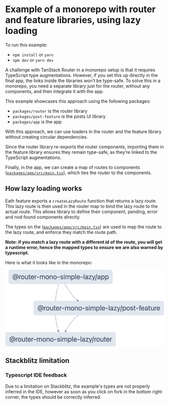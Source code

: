 # Example of a monorepo with router and feature libraries, using lazy loading

To run this example:

- `npm install` or `yarn`
- `npm dev` or `yarn dev`

A challenge with TanStack Router in a monorepo setup is that it requires TypeScript type augmentations. However, if you set this up directly in the final app, the links inside the libraries won’t be type-safe. To solve this in a monorepo, you need a separate library just for the router, without any components, and then integrate it with the app.

This example showcases this approach using the following packages:

- `packages/router` is the router library
- `packages/post-feature` is the posts UI library
- `packages/app` is the app

With this approach, we can use loaders in the router and the feature library without creating circular dependencies.

Since the router library re-exports the router components, importing them in the feature library ensures they remain type-safe, as they’re linked to the TypeScript augmentations.

Finally, in the app, we can create a map of routes to components ([`packages/app/src/main.tsx`](./packages/app/src/main.tsx)), which ties the router to the components.

## How lazy loading works

Eath feature exports a `createLazyRoute` function that returns a lazy route. This lazy route is then used in the router map to bind the lazy route to the actual route. This allows library to define their component, pending, error and nod found components directly.

The types on the ([`packages/app/src/main.tsx`](./packages/app/src/main.tsx)) are used to map the route to the lazy route, and enforce they match the route path.

**Note: if you match a lazy route with a different id of the route, you will get a runtime error, hence the mapped types to ensure we are also warned by typescript.**

Here is what it looks like in the monorepo:

![graph](./assets/graph.png)

## Stackblitz limitation

### Typescript IDE feedback

Due to a limitation on Stackblitz, the example's types are not properly inferred in the IDE, however as soon as you click on fork in the bottom right corner, the types should be correctly inferred.
